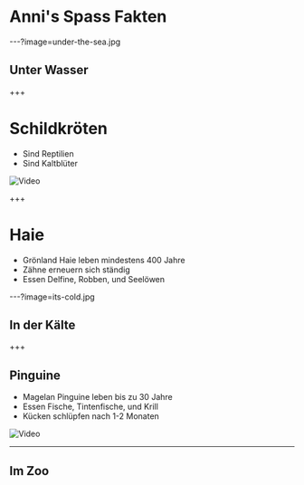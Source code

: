# Anni's Spass Fakten

---?image=under-the-sea.jpg
## Unter Wasser

+++
# Schildkröten

- Sind Reptilien
- Sind Kaltblüter

![Video](https://www.youtube.com/embed/7c7Oz5yNGkE)

+++
# Haie

- Grönland Haie leben mindestens 400 Jahre
- Zähne erneuern sich ständig
- Essen Delfine, Robben, und Seelöwen

---?image=its-cold.jpg
## In der Kälte

+++
## Pinguine

- Magelan Pinguine leben bis zu 30 Jahre
- Essen Fische, Tintenfische, und Krill
- Kücken schlüpfen nach 1-2 Monaten

![Video](https://www.youtube.com/embed/Tcx6YyXvvRI)


---

## Im Zoo
